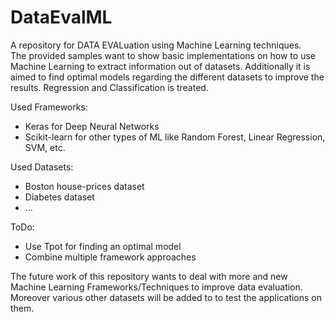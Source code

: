 # DataEvalML

A repository for DATA EVALuation using Machine Learning techniques.  
The provided samples want to show basic implementations on how to use Machine Learning to extract information out of datasets. Additionally it is aimed to find optimal models regarding the different datasets to improve the results. Regression and Classification is treated.

Used Frameworks:
* Keras for Deep Neural Networks
* Scikit-learn for other types of ML like Random Forest, Linear Regression, SVM, etc.

Used Datasets:
* Boston house-prices dataset
* Diabetes dataset
* ...

ToDo:
* Use Tpot for finding an optimal model
* Combine multiple framework approaches

The future work of this repository wants to deal with more and new Machine Learning Frameworks/Techniques to improve data evaluation. Moreover various other datasets will be added to to test the applications on them.
